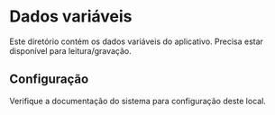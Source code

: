 # Dados variáveis

Este diretório contém os dados variáveis do aplicativo. Precisa estar disponível para leitura/gravação.

## Configuração

Verifique a documentação do sistema para configuração deste local.